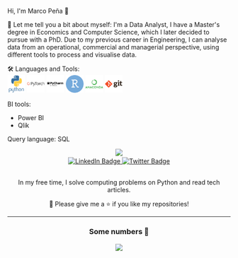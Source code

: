 Hi, I'm Marco Peña 👋

🔎 Let me tell you a bit about myself: I'm a Data Analyst, I have a Master's degree in Economics and Computer Science, which I later decided to pursue with a PhD. Due to my previous career in Engineering, I can analyse data from an operational, commercial and managerial perspective, using different tools to process and visualise data.

 
 <div align="left">
  &#x1F6E0; Languages and Tools:
  <div>
    <img src="https://github.com/devicons/devicon/blob/master/icons/python/python-original-wordmark.svg" title="Python" alt="Python" width="40" height="40"/>
    <img src="https://github.com/devicons/devicon/blob/master/icons/pytorch/pytorch-original-wordmark.svg" title="Pytorch" alt="Pytorch" width="40" height="40"/>
    <img src="https://github.com/devicons/devicon/blob/master/icons/pycharm/pycharm-original-wordmark.svg" title="Pycharm" alt="Pycharm" width="40" height="40"/>
    <img src="https://github.com/devicons/devicon/blob/master/icons/rstudio/rstudio-original.svg" title="R" alt="R" width="40" height="40"/>
    <img src="https://github.com/devicons/devicon/blob/master/icons/anaconda/anaconda-original-wordmark.svg" title="Anaconda" alt="Anaconda" width="40" height="40"/>
    <img src="https://github.com/devicons/devicon/blob/master/icons/git/git-original-wordmark.svg" title="Git" alt="Git" width="40" height="40"/>
  </div>
</div>



BI tools: 
- Power BI
- Qlik

Query language: SQL


<div id="header" align="center">
  <img src="https://media.giphy.com/media/WxJLwDBAXDsW1fqZ3v/giphy.gif" width="400"/>
</div>
<div id="badges"  align="center">
  <a href="https://www.linkedin.com/in/marco-antonio-pe%C3%B1a-cubillos">
    <img src="https://img.shields.io/badge/LinkedIn-blue?style=for-the-badge&logo=linkedin&logoColor=white" alt="LinkedIn Badge"/>
  </a>
  <a href="https://twitter.com/pxmarco">
    <img src="https://img.shields.io/badge/Twitter-blue?style=for-the-badge&logo=twitter&logoColor=white" alt="Twitter Badge"/>
  </a>
</div>

<div id="counter" align="center">
<img src="https://komarev.com/ghpvc/?username=Data4everyone&style=flat-square&color=blue" alt=""/>
</div>

<div id="hi" align="center">


In my free time, I solve computing problems on Python and read tech articles.

👏 Please give me a ⭐️ if you like my repositories!


---

### Some numbers 🧠

<p align="center">
  <img align="center" src="https://github-readme-stats.vercel.app/api?username=Data4everyone&count_private=true&show_icons=true&theme=onedark" />
</p>
